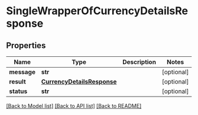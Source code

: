 # SingleWrapperOfCurrencyDetailsResponse

## Properties
Name | Type | Description | Notes
------------ | ------------- | ------------- | -------------
**message** | **str** |  | [optional] 
**result** | [**CurrencyDetailsResponse**](CurrencyDetailsResponse.md) |  | [optional] 
**status** | **str** |  | [optional] 

[[Back to Model list]](../README.md#documentation-for-models) [[Back to API list]](../README.md#documentation-for-api-endpoints) [[Back to README]](../README.md)

